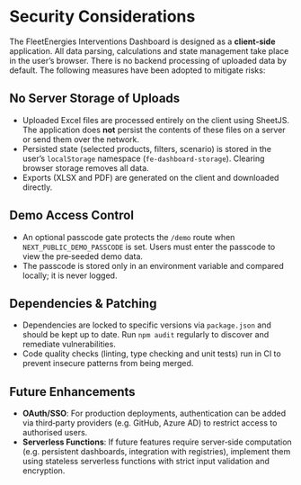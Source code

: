 # Security Considerations

The FleetEnergies Interventions Dashboard is designed as a **client‑side** application. All data parsing, calculations and state management take place in the user’s browser. There is no backend processing of uploaded data by default. The following measures have been adopted to mitigate risks:

## No Server Storage of Uploads

* Uploaded Excel files are processed entirely on the client using SheetJS. The application does **not** persist the contents of these files on a server or send them over the network.
* Persisted state (selected products, filters, scenario) is stored in the user’s `localStorage` namespace (`fe-dashboard-storage`). Clearing browser storage removes all data.
* Exports (XLSX and PDF) are generated on the client and downloaded directly.

## Demo Access Control

* An optional passcode gate protects the `/demo` route when `NEXT_PUBLIC_DEMO_PASSCODE` is set. Users must enter the passcode to view the pre‑seeded demo data.
* The passcode is stored only in an environment variable and compared locally; it is never logged.

## Dependencies & Patching

* Dependencies are locked to specific versions via `package.json` and should be kept up to date. Run `npm audit` regularly to discover and remediate vulnerabilities.
* Code quality checks (linting, type checking and unit tests) run in CI to prevent insecure patterns from being merged.

## Future Enhancements

* **OAuth/SSO**: For production deployments, authentication can be added via third‑party providers (e.g. GitHub, Azure AD) to restrict access to authorised users.
* **Serverless Functions**: If future features require server‑side computation (e.g. persistent dashboards, integration with registries), implement them using stateless serverless functions with strict input validation and encryption.